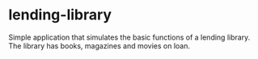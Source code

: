 # lending-library
Simple application that simulates the basic functions of a lending library. The library has books, magazines and movies on loan.
